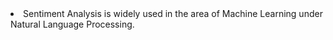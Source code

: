 <li>Sentiment Analysis is widely used in the area of Machine Learning under Natural Language Processing.</li>
